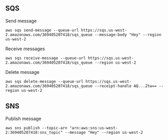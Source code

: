## SQS

Send message
```
aws sqs send-message --queue-url https://sqs.us-west-2.amazonaws.com/369405207418/sqs_queue --message-body "Hey" --region us-west-2
```

Receive messages
```
aws sqs receive-message --queue-url https://sqs.us-west-2.amazonaws.com/369405207418/sqs_queue --region us-west-2
```

Delete message
```
aws sqs delete-message --queue-url https://sqs.us-west-2.amazonaws.com/369405207418/sqs_queue --receipt-handle AQ...2tw== --region us-west-2
```

## SNS

Publish message
```
aws sns publish --topic-arn "arn:aws:sns:us-west-2:369405207418:sns_topic" --message "Hey" --region us-west-2
```

